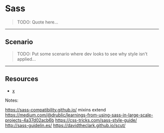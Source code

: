 # Sass
<!-- .slide: data-state="backEndBrian juniorJacob" -->

> TODO: Quote here...

------

## Scenario

> TODO: Put some scenario where dev looks to see why style isn't applied...

------

## Resources
<!-- .slide: data-state="backEndBrian juniorJacob midLevelMelissa" -->

* [x](#)

Notes:

https://sass-compatibility.github.io/
mixins
extend
https://medium.com/@drublic/learnings-from-using-sass-in-large-scale-projects-4a37d02acb6b
https://css-tricks.com/sass-style-guide/
http://sass-guidelin.es/
https://davidtheclark.github.io/scut/
